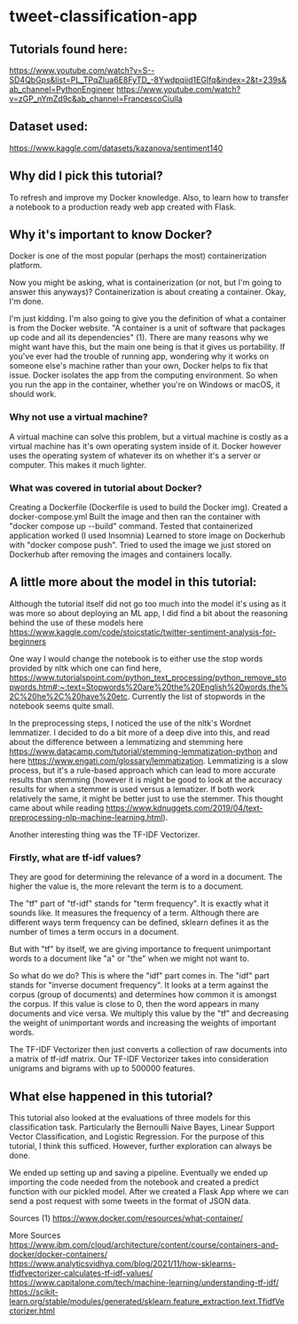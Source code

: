 # tweet-classification-app

## Tutorials found here:
https://www.youtube.com/watch?v=S--SD4QbGps&list=PL_TPqZIua6E8FyTD_-8Ywdpqiid1EGIfq&index=2&t=239s&ab_channel=PythonEngineer
https://www.youtube.com/watch?v=zGP_nYmZd9c&ab_channel=FrancescoCiulla

## Dataset used:
https://www.kaggle.com/datasets/kazanova/sentiment140

## Why did I pick this tutorial?
To refresh and improve my Docker knowledge. Also, to learn how to transfer a notebook to a production ready web app created with Flask.

## Why it's important to know Docker?
Docker is one of the most popular (perhaps the most) containerization platform. 

Now you might be asking, what is containerization (or not, but I'm going to answer this anyways)?
Containerization is about creating a container. Okay, I'm done.

I'm just kidding. I'm also going to give you the definition of what a container is from the Docker website. "A container is a unit of software that packages up code and all its dependencies" (1). There are many reasons why we might want have this, but the main one being is that it gives us portability. If you've ever had the trouble of running app, wondering why it works on someone else's machine rather than your own, Docker helps to fix that issue. Docker isolates the app from the computing environment. So when you run the app in the container, whether you're on Windows or macOS, it should work.

### Why not use a virtual machine?
A virtual machine can solve this problem, but a virtual machine is costly as a virtual machine has it's own operating system inside of it. Docker however uses the operating system of whatever its on whether it's a server or computer. This makes it much lighter.

### What was covered in tutorial about Docker?
Creating a Dockerfile (Dockerfile is used to build the Docker img).
Created a docker-compose.yml
Built the image and then ran the container with "docker compose up --build" command.
Tested that containerized application worked (I used Insomnia)
Learned to store image on Dockerhub with "docker compose push".
Tried to used the image we just stored on Dockerhub after removing the images and containers locally.

## A little more about the model in this tutorial:

Although the tutorial itself did not go too much into the model it's using as it was more so about deploying an ML app, I did find a bit about the reasoning behind the use of these models here https://www.kaggle.com/code/stoicstatic/twitter-sentiment-analysis-for-beginners

One way I would change the notebook is to either use the stop words provided by nltk which one can find here, https://www.tutorialspoint.com/python_text_processing/python_remove_stopwords.htm#:~:text=Stopwords%20are%20the%20English%20words,the%2C%20he%2C%20have%20etc. 
Currently the list of stopwords in the notebook seems quite small.

In the preprocessing steps, I noticed the use of the nltk's Wordnet lemmatizer. I decided to do a bit more of a deep dive into this, and read about the difference between a lemmatizing and stemming here https://www.datacamp.com/tutorial/stemming-lemmatization-python and here https://www.engati.com/glossary/lemmatization. Lemmatizing is a slow process, but it's a rule-based approach which can lead to more accurate results than stemming (however it is might be good to look at the accuracy results for when a stemmer is used versus a lematizer. If both work relatively the same, it might be better just to use the stemmer. This thought came about while reading https://www.kdnuggets.com/2019/04/text-preprocessing-nlp-machine-learning.html).

Another interesting thing was the TF-IDF Vectorizer. 

### Firstly, what are tf-idf values? 
They are good for determining the relevance of a word in a document. The higher the value is, the more relevant the term is to a document.

The "tf" part of "tf-idf" stands for "term frequency". It is exactly what it sounds like. It measures the frequency of a term. Although there are different ways term frequency can be defined, sklearn defines it as the number of times a term occurs in a document. 

But with "tf" by itself, we are giving importance to frequent unimportant words to a document like "a" or "the" when we might not want to. 

So what do we do? This is where the "idf" part comes in. The "idf" part stands for "inverse document frequency". It looks at a term against the corpus (group of documents) and determines how common it is amongst the corpus. If this value is close to 0, then the word appears in many documents and vice versa. We multiply this value by the "tf" and decreasing the weight of unimportant words and increasing the weights of important words.

The TF-IDF Vectorizer then just converts a collection of raw documents into a matrix of tf-idf matrix. Our TF-IDF Vectorizer takes into consideration unigrams and bigrams with up to 500000 features.

## What else happened in this tutorial?
This tutorial also looked at the evaluations of three models for this classification task. Particularly the Bernoulli Naive Bayes, Linear Support Vector Classification, and Logistic Regression. For the purpose of this tutorial, I think this sufficed. However, further exploration can always be done. 

We ended up setting up and saving a pipeline. 
Eventually we ended up importing the code needed from the notebook and created a predict function with our pickled model. 
After we created a Flask App where we can send a post request with some tweets in the format of JSON data. 

Sources
(1) https://www.docker.com/resources/what-container/

More Sources
https://www.ibm.com/cloud/architecture/content/course/containers-and-docker/docker-containers/
https://www.analyticsvidhya.com/blog/2021/11/how-sklearns-tfidfvectorizer-calculates-tf-idf-values/
https://www.capitalone.com/tech/machine-learning/understanding-tf-idf/
https://scikit-learn.org/stable/modules/generated/sklearn.feature_extraction.text.TfidfVectorizer.html


